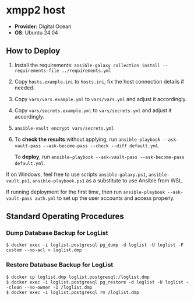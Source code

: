<!--
SPDX-FileCopyrightText: 2025 Friedrich von Never <friedrich@fornever.me>

SPDX-License-Identifier: MIT
-->

xmpp2 host
==========
- **Provider:** Digital Ocean
- **OS**: Ubuntu 24.04

How to Deploy
-------------
1. Install the requirements: `ansible-galaxy collection install --requirements-file ../requirements.yml`
2. Copy `hosts.example.ini` to `hosts.ini`, fix the host connection details if needed.
3. Copy `vars/vars.example.yml` to `vars/vars.yml` and adjust it accordingly.
4. Copy `vars/secrets.example.yml` to `vars/secrets.yml` and adjust it accordingly.
5. `ansible-vault encrypt vars/secrets.yml`
6. To **check the results** without applying, run `ansible-playbook --ask-vault-pass --ask-become-pass --check --diff default.yml`.

   To **deploy**, run `ansible-playbook --ask-vault-pass --ask-become-pass default.yml`.

If on Windows, feel free to use scripts `ansible-galaxy.ps1`, `ansible-vault.ps1`, `ansible-playbook.ps1` as a substitute to use Ansible from WSL.

If running deployment for the first time, then run `ansible-playbook --ask-vault-pass auth.yml` to set up the user accounts and access properly.

Standard Operating Procedures
-----------------------------

### Dump Database Backup for LogList
```console
$ docker exec -i loglist.postgresql pg_dump -d loglist -U loglist -F custom --no-acl > loglist.dmp
```

### Restore Database Backup for LogList
```console
$ docker cp loglist.dmp loglist.postgresql:/loglist.dmp
$ docker exec -i loglist.postgresql pg_restore -d loglist -U loglist --clean --no-owner -1 /loglist.dmp
$ docker exec -i loglist.postgresql rm /loglist.dmp
```
